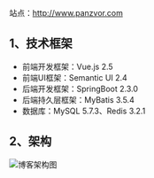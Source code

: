 站点：<http://www.panzvor.com>
## 1、技术框架

- 前端开发框架：Vue.js 2.5
- 前端UI框架：Semantic UI 2.4
- 后端开发框架：SpringBoot 2.3.0
- 后端持久层框架：MyBatis 3.5.4
- 数据库：MySQL 5.7.3、Redis 3.2.1

## 2、架构

![博客架构图](http://cdn.panzvor.com/img/20200701014530.png)
